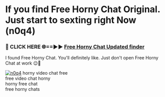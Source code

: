# If you find Free Horny Chat Original. Just start to sexting right Now (n0q4)

<h3>🔴 CLICK HERE 🌐==►► <a href="https://tinyurl.com/mtbk5fxa" rel="nofollow">Free Horny Chat Updated finder</a></h3>

I found Free Horny Chat. You'll definitely like. Just don't open Free Horny Chat at work 😉💬

[![n0q4](https://i.imgur.com/Q8WKrnY.jpeg)](https://tinyurl.com/mtbk5fxa)
horny video chat free<br>
free video chat horny<br>
horny free chat<br>
free horny chats